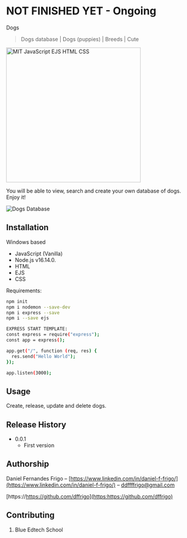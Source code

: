 # NOT FINISHED YET - Ongoing
Dogs
> Dogs database  | Dogs (puppies) | Breeds | Cute	


<img width="361" alt="MIT JavaScript EJS HTML CSS" src="https://user-images.githubusercontent.com/102762000/171069877-79fdb1b9-0e53-44cc-ba07-9bd06135d033.png">


You will be able to view, search and create your own database of dogs. Enjoy it!


![Dogs Database](https://user-images.githubusercontent.com/102762000/171069907-44af0c59-d99c-4582-876f-8199bc938c5f.png)


## Installation

Windows based
- JavaScript (Vanilla)
- Node.js v16.14.0.
- HTML
- EJS
- CSS

Requirements:
```sh
npm init
npm i nodemon --save-dev
npm i express --save
npm i --save ejs

EXPRESS START TEMPLATE:
const express = require("express");
const app = express();

app.get("/", function (req, res) {
  res.send("Hello World");
});

app.listen(3000);

```


## Usage

Create, release, update and delete dogs.


## Release History

* 0.0.1
    * First version


## Authorship

Daniel Fernandes Frigo – [https://www.linkedin.com/in/daniel-f-frigo/](https://www.linkedin.com/in/daniel-f-frigo/) – ddffffrigo@gmail.com

[https://https://github.com/dffrigo](https:https://github.com/dffrigo)


## Contributing

1. Blue Edtech School


<!-- Markdown link & img dfn's -->
